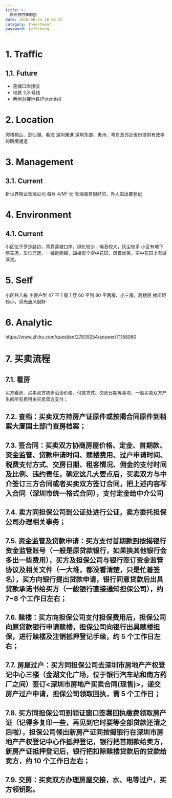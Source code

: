 ```yaml
---
title: >-
  新世界四季御园
date: 2018-08-24 10:28:21
category: Investment
password: jeffchung
---
```


# 1. Traffic

## 1.1. Future

- 莲塘口岸接驳
- 地铁 2,8 号线
- 两地对接地铁(Potential)

# 2. Location

爬梧桐山、逛仙湖、看海
深圳東進
深圳东部、惠州、粤东及邻近省份提供有效率的跨境通道

# 3. Management

## 3.1. Current

新世界物业管理公司 每月 4/M² 元 管理服务很好的，外人进出要登记

# 4. Environment

## 4.1. Current

小区位于罗沙路边，背靠莲塘口岸，绿化较少，噪音较大，灰尘较多
小区有地下停车场，车位充足。一楼是商铺，四楼有个空中花园，风景优美，空中花园上有游泳池。

# 5. Self

小区共八栋 主要户型 47 平 1 房 1 厅 60 平到 80 平两房、小三房。高楼层 楼间距较小，采光通风很好

# 6. Analytic

https://www.zhihu.com/question/27839254/answer/71158060

# 7. 买卖流程

## 7.1. 看房

买方看房、买卖双方初步洽谈价格、付款方式、交房日期等事项，一般买卖双方产生的所有费用由买卖双方支付；

## 7.2. 查档：买卖双方持房产证原件或按揭合同原件到档案大厦国土部门查房档案；

## 7.3. 签合同：买卖双方协商房屋价格、定金、首期款、资金监管、贷款申请时间、赎楼费用、过户申请时间、税费支付方式、交房日期、租客情况、佣金的支付时间及比例、违约责任，确定这几大要点后，买卖双方与中介签订三方合同或者买卖双方签订合同，把上述内容写入合同（深圳市统一格式合同），支付定金给中介公司

## 7.4. 卖方同担保公司到公证处进行公证，卖方委托担保公司办理相关事务；

## 7.5. 资金监管及贷款申请：买方支付首期款到按揭银行资金监管账号（一般是原贷款银行，如果换其他银行会多出一些费用），买方及担保公司与银行签订资金监管协议及相关文件（一大堆，都没看清楚，只是忙着签名），买方向银行提出贷款申请，银行同意贷款后出具贷款承诺书给买方（一般银行直接通知担保公司），约 7~8 个工作日左右；

## 7.6. 赎楼：买方向担保公司支付担保费用后，担保公司向原贷款银行申请赎楼，担保公司向银行出具赎楼担保，进行赎楼及注销抵押登记手续，约 5 个工作日左右；

## 7.7. 房屋过户：买方同担保公司去深圳市房地产产权登记中心三楼（金湖文化广场，位于银行汽车站和南方药厂之间）签订<深圳市房地产买卖合同(现售)>，递交房产过户申请，担保公司领取回执，需 5 个工作日；

## 7.8. 买方同担保公司到领证窗口签署回执缴费领取房产证（记得多复印一些，再见到它时要等全部贷款还清之后啦），担保公司领出新房产证同按揭银行在深圳市房地产产权登记中心作抵押登记，银行把首期款给卖方，新房产证抵押登记后，银行把扣除赎楼贷款后的贷款给卖方，约 10 个工作日左右；

## 7.9. 交房：买卖双方办理房屋交接，水、电等过户，买方领钥匙。
